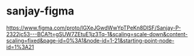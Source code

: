 # sanjay-figma

https://www.figma.com/proto/lGXeJGwdWwYpTPeKn8DlSF/Sanjay-P-2322jc53---BCA?t=gSUW7ZEtuE1jz3Tq-1&scaling=scale-down&content-scaling=fixed&page-id=0%3A1&node-id=1-21&starting-point-node-id=1%3A21
